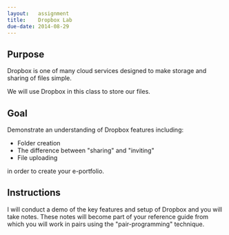 ```yaml
---
layout:   assignment
title:    Dropbox Lab
due-date: 2014-08-29
---
```


## Purpose ##

Dropbox is one of many cloud services designed to make storage and sharing of files simple.

We will use Dropbox in this class to store our files.

## Goal ##

Demonstrate an understanding of Dropbox features including:

* Folder creation
* The difference between "sharing" and "inviting"
* File uploading

in order to create your e-portfolio.


## Instructions ##

I will conduct a demo of the key features and setup of Dropbox and you will take notes.  These notes will become part of your reference guide from which you will work in pairs using the "pair-programming" technique.
